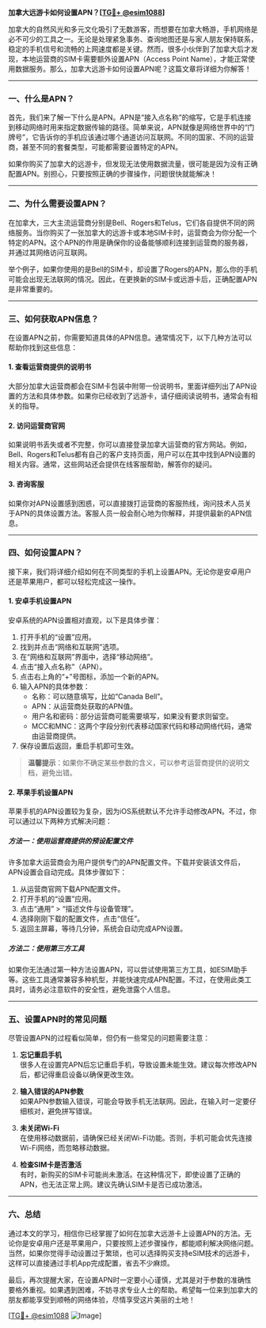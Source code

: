 **加拿大远游卡如何设置APN？[[TG💪+ @esim1088](https://t.me/s/esim1088)]**

加拿大的自然风光和多元文化吸引了无数游客，而想要在加拿大畅游，手机网络是必不可少的工具之一。无论是处理紧急事务、查询地图还是与家人朋友保持联系，稳定的手机信号和流畅的上网速度都是关键。然而，很多小伙伴到了加拿大后才发现，本地运营商的SIM卡需要额外设置APN（Access Point Name），才能正常使用数据服务。那么，加拿大远游卡如何设置APN呢？这篇文章将详细为你解答！

---

### **一、什么是APN？**

首先，我们来了解一下什么是APN。APN是“接入点名称”的缩写，它是手机连接到移动网络时用来指定数据传输的路径。简单来说，APN就像是网络世界中的“门牌号”，它告诉你的手机应该通过哪个通道访问互联网。不同的国家、不同的运营商，甚至不同的套餐类型，可能都需要设置特定的APN。

如果你购买了加拿大的远游卡，但发现无法使用数据流量，很可能是因为没有正确配置APN。别担心，只要按照正确的步骤操作，问题很快就能解决！

---

### **二、为什么需要设置APN？**

在加拿大，三大主流运营商分别是Bell、Rogers和Telus，它们各自提供不同的网络服务。当你购买了一张加拿大的远游卡或本地SIM卡时，运营商会为你分配一个特定的APN。这个APN的作用是确保你的设备能够顺利连接到运营商的服务器，并通过其网络访问互联网。

举个例子，如果你使用的是Bell的SIM卡，却设置了Rogers的APN，那么你的手机可能会出现无法联网的情况。因此，在更换新的SIM卡或远游卡后，正确配置APN是非常重要的。

---

### **三、如何获取APN信息？**

在设置APN之前，你需要知道具体的APN信息。通常情况下，以下几种方法可以帮助你找到这些信息：

#### **1. 查看运营商提供的说明书**
大部分加拿大运营商都会在SIM卡包装中附带一份说明书，里面详细列出了APN设置的方法和具体参数。如果你已经收到了远游卡，请仔细阅读说明书，通常会有相关的指导。

#### **2. 访问运营商官网**
如果说明书丢失或者不完整，你可以直接登录加拿大运营商的官方网站。例如，Bell、Rogers和Telus都有自己的客户支持页面，用户可以在其中找到APN设置的相关内容。通常，这些网站还会提供在线客服帮助，解答你的疑问。

#### **3. 咨询客服**
如果你对APN设置感到困惑，可以直接拨打运营商的客服热线，询问技术人员关于APN的具体设置方法。客服人员一般会耐心地为你解释，并提供最新的APN信息。

---

### **四、如何设置APN？**

接下来，我们将详细介绍如何在不同类型的手机上设置APN。无论你是安卓用户还是苹果用户，都可以轻松完成这一操作。

#### **1. 安卓手机设置APN**

安卓系统的APN设置相对直观，以下是具体步骤：

1. 打开手机的“设置”应用。
2. 找到并点击“网络和互联网”选项。
3. 在“网络和互联网”界面中，选择“移动网络”。
4. 点击“接入点名称”（APN）。
5. 点击右上角的“+”号图标，添加一个新的APN。
6. 输入APN的具体参数：
   - 名称：可以随意填写，比如“Canada Bell”。
   - APN：从运营商处获取的APN值。
   - 用户名和密码：部分运营商可能需要填写，如果没有要求则留空。
   - MCC和MNC：这两个字段分别代表移动国家代码和移动网络代码，通常由运营商提供。
7. 保存设置后返回，重启手机即可生效。

> **温馨提示**：如果你不确定某些参数的含义，可以参考运营商提供的说明文档，避免出错。

#### **2. 苹果手机设置APN**

苹果手机的APN设置较为复杂，因为iOS系统默认不允许手动修改APN。不过，你可以通过以下两种方式解决问题：

##### **方法一：使用运营商提供的预设配置文件**
许多加拿大运营商会为用户提供专门的APN配置文件。下载并安装该文件后，APN设置会自动完成。具体步骤如下：
1. 从运营商官网下载APN配置文件。
2. 打开手机的“设置”应用。
3. 点击“通用” > “描述文件与设备管理”。
4. 选择刚刚下载的配置文件，点击“信任”。
5. 返回主屏幕，等待几分钟，系统会自动完成APN设置。

##### **方法二：使用第三方工具**
如果你无法通过第一种方法设置APN，可以尝试使用第三方工具，如ESIM助手等。这些工具通常兼容多种机型，并能快速完成APN配置。不过，在使用此类工具时，请务必注意软件的安全性，避免泄露个人信息。

---

### **五、设置APN时的常见问题**

尽管设置APN的过程看似简单，但仍有一些常见的问题需要注意：

1. **忘记重启手机**  
   很多人在设置完APN后忘记重启手机，导致设置未能生效。建议每次修改APN后，都记得重启设备以确保更改生效。

2. **输入错误的APN参数**  
   如果APN参数输入错误，可能会导致手机无法联网。因此，在输入时一定要仔细核对，避免拼写错误。

3. **未关闭Wi-Fi**  
   在使用移动数据前，请确保已经关闭Wi-Fi功能。否则，手机可能会优先连接Wi-Fi网络，而忽略移动数据。

4. **检查SIM卡是否激活**  
   有时，新购买的SIM卡可能尚未激活。在这种情况下，即使设置了正确的APN，也无法正常上网。建议先确认SIM卡是否已成功激活。

---

### **六、总结**

通过本文的学习，相信你已经掌握了如何在加拿大远游卡上设置APN的方法。无论你是安卓用户还是苹果用户，只要按照上述步骤操作，都能顺利解决网络问题。当然，如果你觉得手动设置过于繁琐，也可以选择购买支持eSIM技术的远游卡，这样可以直接通过手机App完成配置，省去不少麻烦。

最后，再次提醒大家，在设置APN时一定要小心谨慎，尤其是对于参数的准确性要格外重视。如果遇到困难，不妨寻求专业人士的帮助。希望每一位来到加拿大的朋友都能享受到顺畅的网络体验，尽情享受这片美丽的土地！

[[TG💪+ @esim1088](https://t.me/s/esim1088) ![Image](https://i.postimg.cc/4NQfJmqS/Snipaste-2025-05-13-00-14-12.png)]